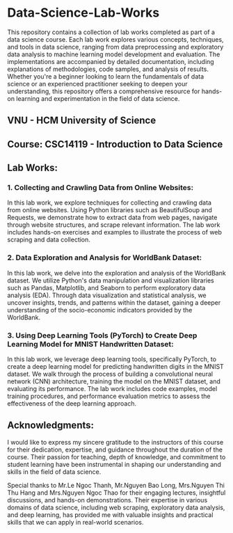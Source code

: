 # Data-Science-Lab-Works

This repository contains a collection of lab works completed as part of a data science course. Each lab work explores various concepts, techniques, and tools in data science, ranging from data preprocessing and exploratory data analysis to machine learning model development and evaluation. The implementations are accompanied by detailed documentation, including explanations of methodologies, code samples, and analysis of results. Whether you're a beginner looking to learn the fundamentals of data science or an experienced practitioner seeking to deepen your understanding, this repository offers a comprehensive resource for hands-on learning and experimentation in the field of data science.
## VNU - HCM University of Science

## Course: CSC14119 - Introduction to Data Science

## Lab Works:

### 1. Collecting and Crawling Data from Online Websites:

In this lab work, we explore techniques for collecting and crawling data from online websites. Using Python libraries such as BeautifulSoup and Requests, we demonstrate how to extract data from web pages, navigate through website structures, and scrape relevant information. The lab work includes hands-on exercises and examples to illustrate the process of web scraping and data collection.

### 2. Data Exploration and Analysis for WorldBank Dataset:

In this lab work, we delve into the exploration and analysis of the WorldBank dataset. We utilize Python's data manipulation and visualization libraries such as Pandas, Matplotlib, and Seaborn to perform exploratory data analysis (EDA). Through data visualization and statistical analysis, we uncover insights, trends, and patterns within the dataset, gaining a deeper understanding of the socio-economic indicators provided by the WorldBank.

### 3. Using Deep Learning Tools (PyTorch) to Create Deep Learning Model for MNIST Handwritten Dataset:

In this lab work, we leverage deep learning tools, specifically PyTorch, to create a deep learning model for predicting handwritten digits in the MNIST dataset. We walk through the process of building a convolutional neural network (CNN) architecture, training the model on the MNIST dataset, and evaluating its performance. The lab work includes code examples, model training procedures, and performance evaluation metrics to assess the effectiveness of the deep learning approach.

## Acknowledgments:

I would like to express my sincere gratitude to the instructors of this course for their dedication, expertise, and guidance throughout the duration of the course. Their passion for teaching, depth of knowledge, and commitment to student learning have been instrumental in shaping our understanding and skills in the field of data science.

Special thanks to Mr.Le Ngoc Thanh, Mr.Nguyen Bao Long, Mrs.Nguyen Thi Thu Hang and Mrs.Nguyen Ngoc Thao for their engaging lectures, insightful discussions, and hands-on demonstrations. Their expertise in various domains of data science, including web scraping, exploratory data analysis, and deep learning, has provided me with valuable insights and practical skills that we can apply in real-world scenarios.
